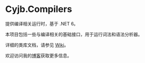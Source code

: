 Cyjb.Compilers
====

提供编译相关运行时，基于 .NET 6。

本项目包括一些与编译相关的基础接口，用于运行词法和语法分析器。

详细的类库文档，请参见 [Wiki](https://github.com/CYJB/Cyjb.Compilers/wiki)。

欢迎访问我的[博客](http://www.cnblogs.com/cyjb/)获取更多信息。

